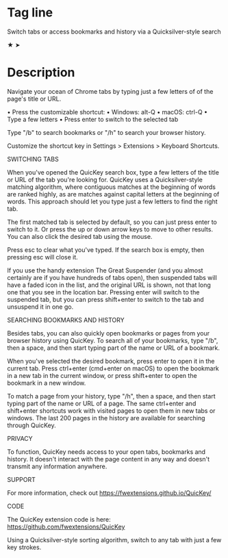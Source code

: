 # Tag line

Switch tabs or access bookmarks and history via a Quicksilver-style search

★
➤

# Description

Navigate your ocean of Chrome tabs by typing just a few letters of of the page's title or URL. 
 
 • Press the customizable shortcut:
     • Windows: alt-Q 
     • macOS: ctrl-Q 
 • Type a few letters
 • Press enter to switch to the selected tab     

Type "/b" to search bookmarks or "/h" to search your browser history. 

Customize the shortcut key in Settings > Extensions > Keyboard Shortcuts.  


SWITCHING TABS

When you've opened the QuicKey search box, type a few letters of the title or URL of the tab you're looking for. QuicKey uses a Quicksilver-style matching algorithm, where contiguous matches at the beginning of words are ranked highly, as are matches against capital letters at the beginning of words. This approach should let you type just a few letters to find the right tab.
 
The first matched tab is selected by default, so you can just press enter to switch to it. Or press the up or down arrow keys to move to other results. You can also click the desired tab using the mouse.
 
Press esc to clear what you've typed. If the search box is empty, then pressing esc will close it. 

If you use the handy extension The Great Suspender (and you almost certainly are if you have hundreds of tabs open), then suspended tabs will have a faded icon in the list, and the original URL is shown, not that long one that you see in the location bar. Pressing enter will switch to the suspended tab, but you can press shift+enter to switch to the tab and unsuspend it in one go. 


SEARCHING BOOKMARKS AND HISTORY

Besides tabs, you can also quickly open bookmarks or pages from your browser history using QuicKey. To search all of your bookmarks, type "/b", then a space, and then start typing part of the name or URL of a bookmark. 
  
When you've selected the desired bookmark, press enter to open it in the current tab. Press ctrl+enter (cmd+enter on macOS) to open the bookmark in a new tab in the current window, or press shift+enter to open the bookmark in a new window.  

To match a page from your history, type "/h", then a space, and then start typing part of the name or URL of a page. The same ctrl+enter and shift+enter shortcuts work with visited pages to open them in new tabs or windows. The last 200 pages in the history are available for searching through QuicKey.

 
PRIVACY

To function, QuicKey needs access to your open tabs, bookmarks and history. It doesn't interact with the page content in any way and doesn't transmit any information anywhere. 
 

SUPPORT

For more information, check out https://fwextensions.github.io/QuicKey/
 

CODE

The QuicKey extension code is here: https://github.com/fwextensions/QuicKey

 
Using a Quicksilver-style sorting algorithm, switch to any tab with just a few key strokes.  